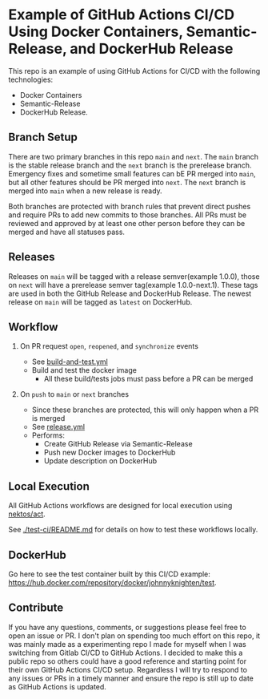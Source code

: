 # Example of GitHub Actions CI/CD Using Docker Containers, Semantic-Release, and DockerHub Release

This repo is an example of using GitHub Actions for CI/CD with the following technologies:
* Docker Containers
* Semantic-Release
* DockerHub Release.

## Branch Setup

There are two primary branches in this repo `main` and `next`. The `main` branch is the stable release branch and the `next` branch is the prerelease branch. Emergency fixes and sometime small features can bE PR merged into `main`, but all other features should be PR merged into `next`. The `next` branch is merged into `main` when a new release is ready.

Both branches are protected with branch rules that prevent direct pushes and require PRs to add new commits to those branches. All PRs must be reviewed and approved by at least one other person before they can be merged and have all statuses pass.

## Releases

Releases on `main` will be tagged with a release semver(example 1.0.0), those on `next` will have a prerelease semver tag(example 1.0.0-next.1). These tags are used in both the GitHub Release and DockerHub Release. The newest release on `main` will be tagged as `latest` on DockerHub.

## Workflow

1. On PR request `open`, `reopened`, and `synchronize` events
    * See [build-and-test.yml](./.github/workflows/build-and-test.yml)
    * Build and test the docker image
      * All these build/tests jobs must pass before a PR can be merged

2. On `push` to `main` or `next` branches
    * Since these branches are protected, this will only happen when a PR is merged
    * See [release.yml](./.github/workflows/release.yml)
    * Performs:
      * Create GitHub Release via Semantic-Release
      * Push new Docker images to DockerHub
      * Update description on DockerHub

## Local Execution

All GitHub Actions workflows are designed for local execution using [nektos/act](https://github.com/nektos/act).

See [./test-ci/README.md](./test-ci/README.md) for details on how to test these workflows locally.

## DockerHub

Go here to see the test container built by this CI/CD example: https://hub.docker.com/repository/docker/johnnyknighten/test.

## Contribute

If you have any questions, comments, or suggestions please feel free to open an issue or PR. I don't plan on spending too much effort on this repo, it was mainly made as a experimenting repo I made for myself when I was switching from Gitlab CI/CD to GitHub Actions. I decided to make this a public repo so others could have a good reference and starting point for their own GitHub Actions CI/CD setup. Regardless I will try to respond to any issues or PRs in a timely manner and ensure the repo is still up to date as GitHub Actions is updated.
